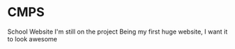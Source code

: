 # CMPS
School Website
I'm still on the project
Being my first huge website, I want it to look awesome 
